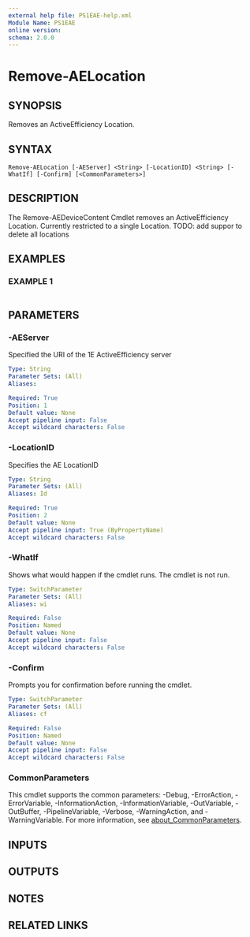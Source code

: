 ```yaml
---
external help file: PS1EAE-help.xml
Module Name: PS1EAE
online version:
schema: 2.0.0
---
```


# Remove-AELocation

## SYNOPSIS
Removes an ActiveEfficiency Location.

## SYNTAX

```
Remove-AELocation [-AEServer] <String> [-LocationID] <String> [-WhatIf] [-Confirm] [<CommonParameters>]
```

## DESCRIPTION
The Remove-AEDeviceContent Cmdlet removes an ActiveEfficiency Location.
Currently restricted to a single Location.
TODO: add suppor to delete all locations

## EXAMPLES

### EXAMPLE 1
```

```

## PARAMETERS

### -AEServer
Specified the URI of the 1E ActiveEfficiency server

```yaml
Type: String
Parameter Sets: (All)
Aliases:

Required: True
Position: 1
Default value: None
Accept pipeline input: False
Accept wildcard characters: False
```

### -LocationID
Specifies the AE LocationID

```yaml
Type: String
Parameter Sets: (All)
Aliases: Id

Required: True
Position: 2
Default value: None
Accept pipeline input: True (ByPropertyName)
Accept wildcard characters: False
```

### -WhatIf
Shows what would happen if the cmdlet runs.
The cmdlet is not run.

```yaml
Type: SwitchParameter
Parameter Sets: (All)
Aliases: wi

Required: False
Position: Named
Default value: None
Accept pipeline input: False
Accept wildcard characters: False
```

### -Confirm
Prompts you for confirmation before running the cmdlet.

```yaml
Type: SwitchParameter
Parameter Sets: (All)
Aliases: cf

Required: False
Position: Named
Default value: None
Accept pipeline input: False
Accept wildcard characters: False
```

### CommonParameters
This cmdlet supports the common parameters: -Debug, -ErrorAction, -ErrorVariable, -InformationAction, -InformationVariable, -OutVariable, -OutBuffer, -PipelineVariable, -Verbose, -WarningAction, and -WarningVariable. For more information, see [about_CommonParameters](http://go.microsoft.com/fwlink/?LinkID=113216).

## INPUTS

## OUTPUTS

## NOTES

## RELATED LINKS
